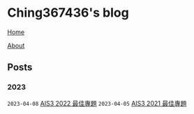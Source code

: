 # Ching367436's blog

[Home](https://ching367436.github.io/)

[About](https://ching367436.github.io/about)

## Posts

### 2023

`2023-04-08` [AIS3 2022 最佳專題](https://ching367436.github.io/ais3-2022-%E6%9C%80%E4%BD%B3%E5%B0%88%E9%A1%8C/)
`2023-04-05` [AIS3 2021 最佳專題](https://ching367436.github.io/ais3-2021-%E6%9C%80%E4%BD%B3%E5%B0%88%E9%A1%8C/)

